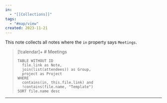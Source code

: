 ```yaml
---
in:
  - "[[Collections]]"
tags:
  - "#map/view"
created: 2023-11-21
---
```

This note collects all notes where the `in` property says `Meetings`.

> [!calendar]+ # Meetings
> ```dataview
> TABLE WITHOUT ID
> 	file.link as Note,
> 	join(list(attendees)) as Group,
> 	project as Project
> WHERE
> 	contains(in, this.file.link) and
> 	!contains(file.name, "Template")
> SORT file.name desc
> ```

---


